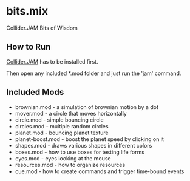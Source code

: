 # bits.mix
Collider.JAM Bits of Wisdom

## How to Run

[Collider.JAM](https://github.com/invider/collider.jam)
has to be installed first.

Then open any included \*.mod folder
and just run the 'jam' command.

## Included Mods

* brownian.mod - a simulation of brownian motion by a dot
* mover.mod - a circle that moves horizontally
* circle.mod - simple bouncing circle
* circles.mod - multiple random circles
* planet.mod - bouncing planet texture
* planet-boost.mod - boost the planet speed by clicking on it
* shapes.mod - draws various shapes in different colors
* boxes.mod - how to use boxes for testing life forms
* eyes.mod - eyes looking at the mouse
* resources.mod - how to organize resources
* cue.mod - how to create commands and trigger time-bound events

